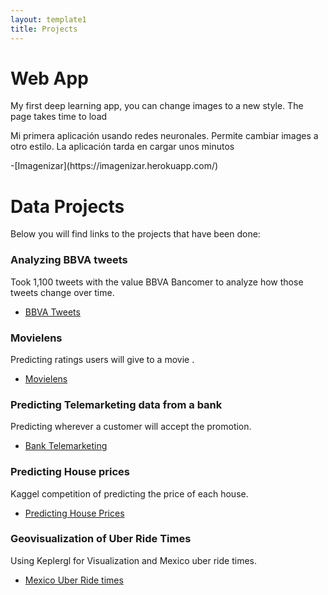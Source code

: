 ```yaml
---
layout: template1
title: Projects
---
```

# Web App
<p>My first deep learning app, you can change images to a new style. The page takes time to load</p>
<p>Mi primera aplicación usando redes neuronales. Permite cambiar images a otro estilo. La aplicación tarda en cargar unos minutos</p>
-[Imagenizar](https://imagenizar.herokuapp.com/)

# Data Projects

<p> Below you will find links to the projects that have been done:</p>


### Analyzing BBVA tweets

Took 1,100 tweets with the value BBVA Bancomer to analyze how those tweets change over time.
- [BBVA Tweets](projects/BBVA.html)


### Movielens 

Predicting ratings users will give to a movie .
- [Movielens](projects/Movielens.html)

### Predicting Telemarketing data from a bank

Predicting wherever a customer will accept the promotion.
- [Bank Telemarketing](projects/BankMKT.html)

### Predicting House prices

Kaggel competition of predicting the price of each house.
- [Predicting House Prices](projects/Phouse.html)

### Geovisualization of Uber Ride Times

Using Keplergl for Visualization and Mexico uber ride times.
- [Mexico Uber Ride times](projects/Geodata.html)